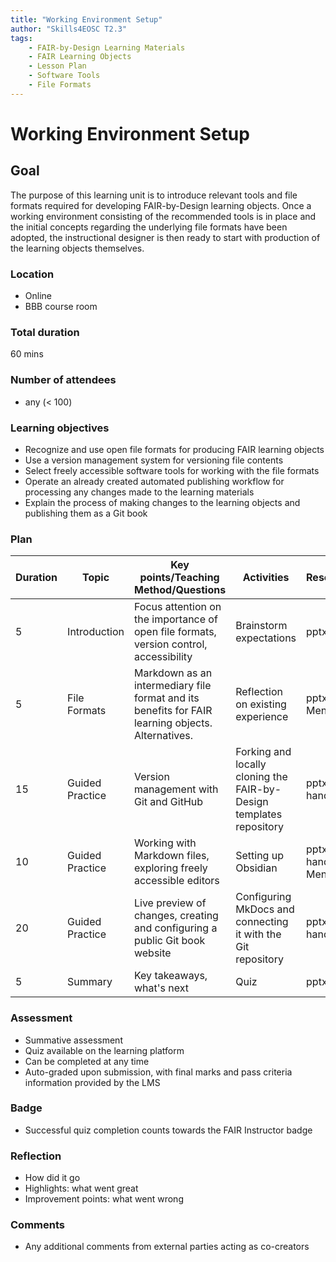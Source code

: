 ```yaml
---
title: "Working Environment Setup"
author: "Skills4EOSC T2.3"
tags: 
    - FAIR-by-Design Learning Materials
    - FAIR Learning Objects
    - Lesson Plan
    - Software Tools
    - File Formats
---
```


# Working Environment Setup

## Goal

The purpose of this learning unit is to introduce relevant tools and file formats required for developing FAIR-by-Design learning objects. Once a working environment consisting of the recommended tools is in place and the initial concepts regarding the underlying file formats have been adopted, the instructional designer is then ready to start with production of the learning objects themselves.

### Location

- Online
- BBB course room

### Total duration

60 mins

### Number of attendees

- any (< 100)

### Learning objectives

- Recognize and use open file formats for producing FAIR learning objects
- Use a version management system for versioning file contents
- Select freely accessible software tools for working with the file formats
- Operate an already created automated publishing workflow for processing any changes made to the learning materials
- Explain the process of making changes to the learning objects and publishing them as a Git book

### Plan

| Duration | Topic        | Key points/Teaching Method/Questions                                                              | Activities                                                             | Resources             |
|----------|--------------|---------------------------------------------------------------------------------------------------|------------------------------------------------------------------------|-----------------------|
| 5        | Introduction | Focus attention on the importance of open file formats, version control, accessibility            | Brainstorm expectations                                                | pptx                  |
| 5        | File Formats | Markdown as an intermediary file format and its benefits for FAIR learning objects. Alternatives. | Reflection on existing experience                                      | pptx, Menti           |
| 15       | Guided Practice     | Version management with Git and GitHub                                                            | Forking and locally cloning the FAIR-by-Design templates repository    | pptx, handouts        |
| 10       | Guided Practice    | Working with Markdown files, exploring freely accessible editors                                  | Setting up Obsidian                                                    | pptx, handouts, Menti |
| 20       | Guided Practice    | Live preview of changes, creating and configuring a public Git book website                       | Configuring MkDocs and connecting it with the Git repository           | pptx, handouts        |
| 5        | Summary      | Key takeaways, what's next                                                                        | Quiz                                                                   | pptx                  |

### Assessment

- Summative assessment
- Quiz available on the learning platform
- Can be completed at any time
- Auto-graded upon submission, with final marks and pass criteria information provided by the LMS

### Badge

- Successful quiz completion counts towards the FAIR Instructor badge

### Reflection

- How did it go
- Highlights: what went great
- Improvement points: what went wrong

### Comments

- Any additional comments from external parties acting as co-creators